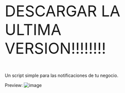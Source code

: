     
<p style="font-size:3rem">DESCARGAR LA ULTIMA VERSION!!!!!!!!</p>



Un script simple para las notificaciones de tu negocio.




Preview:
![image](https://github.com/M-DEVELOPMENT23/M-JobNotify/assets/69606982/dbd1d082-ab4a-433a-a515-d3176ca58863)
